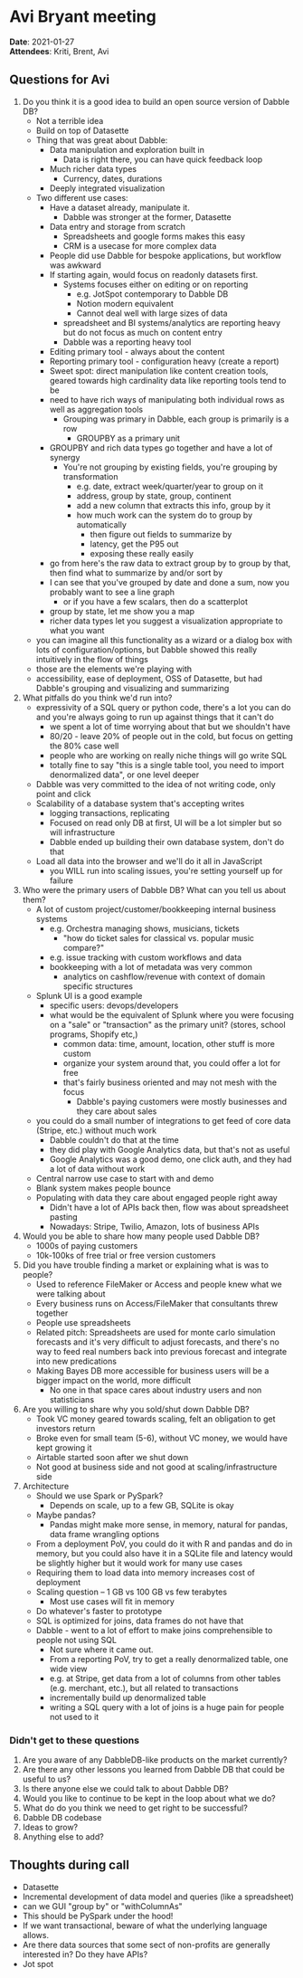 # Avi Bryant meeting

**Date**: 2021-01-27  
**Attendees**: Kriti, Brent, Avi

## Questions for Avi
1. Do you think it is a good idea to build an open source version of Dabble DB?
    - Not a terrible idea
    - Build on top of Datasette
    - Thing that was great about Dabble:
        - Data manipulation and exploration built in
            - Data is right there, you can have quick feedback loop
        - Much richer data types
            - Currency, dates, durations
        - Deeply integrated visualization
    - Two different use cases:
        - Have a dataset already, manipulate it.
            - Dabble was stronger at the former, Datasette
        - Data entry and storage from scratch
            - Spreadsheets and google forms makes this easy
            - CRM is a usecase for more complex data
        - People did use Dabble for bespoke applications, but workflow was awkward
        - If starting again, would focus on readonly datasets first.
            - Systems focuses either on editing or on reporting
                - e.g. JotSpot contemporary to Dabble DB
                - Notion modern equivalent
                - Cannot deal well with large sizes of data
            -  spreadsheet and BI systems/analytics are reporting heavy but do not focus as much on content entry 
            -  Dabble was a reporting heavy tool
        -  Editing primary tool - always about the content
        -  Reporting primary tool - configuration heavy (create a report)
        -  Sweet spot: direct manipulation like content creation tools, geared towards high cardinality data like reporting tools tend to be
        -  need to have rich ways of manipulating both individual rows as well as aggregation tools
            -  Grouping was primary in Dabble, each group is primarily is a row
                -  GROUPBY as a primary unit
        -  GROUPBY and rich data types go together and have a lot of synergy
            -  You're not grouping by existing fields, you're grouping by transformation
                -  e.g. date, extract week/quarter/year to group on it
                -  address, group by state, group, continent
                -  add a new column that extracts this info, group by it
                -  how much work can the system do to group by automatically
                    -  then figure out fields to summarize by
                    -  latency, get the P95 out
                    -  exposing these really easily
        -  go from here's the raw data to extract group by to group by that, then find what to summarize by and/or sort by
        -  I can see that you've grouped by date and done a sum, now you probably want to see a line graph
            -  or if you have a few scalars, then do a scatterplot
        -  group by state, let me show you a map
        -  richer data types let you suggest a visualization appropriate to what you want
    -  you can imagine all this functionality as a wizard or a dialog box with lots of configuration/options, but Dabble showed this really intuitively in the flow of things
    -  those are the elements we're playing with
    -  accessibility, ease of deployment, OSS of Datasette, but had Dabble's grouping and visualizing and summarizing
1. What pitfalls do you think we'd run into?
    - expressivity of a SQL query or python code, there's a lot you can do and you're always going to run up against things that it can't do
        - we spent a lot of time worrying about that but we shouldn't have
        - 80/20 - leave 20% of people out in the cold, but focus on getting the 80% case well
        - people who are working on really niche things will go write SQL
        - totally fine to say "this is a single table tool, you need to import denormalized data", or one level deeper
    - Dabble was very committed to the idea of not writing code, only point and click
    - Scalability of a database system that's accepting writes
        - logging transactions, replicating
        - Focused on read only DB at first, UI will be a lot simpler but so will infrastructure
        - Dabble ended up building their own database system, don't do that
    - Load all data into the browser and we'll do it all in JavaScript
        - you WILL run into scaling issues, you're setting yourself up for failure
1. Who were the primary users of Dabble DB? What can you tell us about them?
    - A lot of custom project/customer/bookkeeping internal business systems
        - e.g. Orchestra managing shows, musicians, tickets
            - "how do ticket sales for classical vs. popular music compare?"
        - e.g. issue tracking with custom workflows and data
        - bookkeeping with a lot of metadata was very common
            - analytics on cashflow/revenue with context of domain specific structures
    - Splunk UI is a good example
        - specific users: devops/developers
        - what would be the equivalent of Splunk where you were focusing on a "sale" or "transaction" as the primary unit? (stores, school programs, Shopify etc,)
            - common data: time, amount, location, other stuff is more custom
            - organize your system around that, you could offer a lot for free
            - that's fairly business oriented and may not mesh with the focus
                - Dabble's paying customers were mostly businesses and they care about sales
    - you could do a small number of integrations to get feed of core data (Stripe, etc.) without much work
        - Dabble couldn't do that at the time
        - they did play with Google Analytics data, but that's not as useful
        - Google Analytics was a good demo, one click auth, and they had a lot of data without work
    - Central narrow use case to start with and demo
    - Blank system makes people bounce
    - Populating with data they care about engaged people right away
        - Didn't have a lot of APIs back then, flow was about spreadsheet pasting
        - Nowadays: Stripe, Twilio, Amazon, lots of business APIs
1. Would you be able to share how many people used Dabble DB?
    - 1000s of paying customers
    - 10k-100ks of free trial or free version customers
1. Did you have trouble finding a market or explaining what is was to people?
    - Used to reference FileMaker or Access and people knew what we were talking about
    - Every business runs on Access/FileMaker that consultants threw together
    - People use spreadsheets
    - Related pitch: Spreadsheets are used for monte carlo simulation forecasts and it's very difficult to adjust forecasts, and there's no way to feed real numbers back into previous forecast and integrate into new predications
    - Making Bayes DB more accessible for business users will be a bigger impact on the world, more difficult
        - No one in that space cares about industry users and non statisticians 
1. Are you willing to share why you sold/shut down Dabble DB?
    - Took VC money geared towards scaling, felt an obligation to get investors return
    - Broke even for small team (5-6), without VC money, we would have kept growing it
    - Airtable started soon after we shut down
    - Not good at business side and not good at scaling/infrastructure side
1. Architecture
    - Should we use Spark or PySpark?
        - Depends on scale, up to a few GB, SQLite is okay
    - Maybe pandas?
        - Pandas might make more sense, in memory, natural for pandas, data frame wrangling options
    - From a deployment PoV, you could do it with R and pandas and do in memory, but you could also have it in a SQLite file and latency would be slightly higher but it would work for many use cases
    - Requiring them to load data into memory increases cost of deployment
    - Scaling question – 1 GB vs 100 GB vs few terabytes
        - Most use cases will fit in memory
    - Do whatever's faster to prototype
    - SQL is optimized for joins, data frames do not have that
    - Dabble - went to a lot of effort to make joins comprehensible to people not using SQL
        - Not sure where it came out.
        - From a reporting PoV, try to get a really denormalized table, one wide view
        - e.g. at Stripe, get data from a lot of columns from other tables (e.g. merchant, etc.), but all related to transactions
        - incrementally build up denormalized table
        - writing a SQL query with a lot of joins is a huge pain for people not used to it

### Didn't get to these questions
1. Are you aware of any DabbleDB-like products on the market currently?
1. Are there any other lessons you learned from Dabble DB that could be useful to us?
1. Is there anyone else we could talk to about Dabble DB?
1. Would you like to continue to be kept in the loop about what we do?
1. What do do you think we need to get right to be successful?
1. Dabble DB codebase
1. Ideas to grow?
1. Anything else to add?

## Thoughts during call
- Datasette
- Incremental development of data model and queries (like a spreadsheet)
- can we GUI "group by" or "withColumnAs"
- This should be PySpark under the hood!
- If we want transactional, beware of what the underlying language allows.
- Are there data sources that some sect of non-profits are generally interested in? Do they have APIs?
- Jot spot